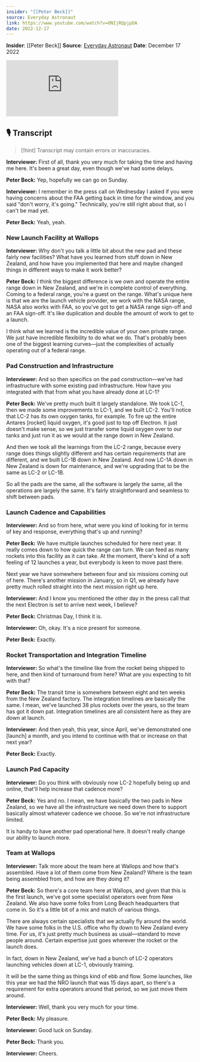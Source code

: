 ```yaml
---
insider: "[[Peter Beck]]"
source: Everyday Astronaut
link: https://www.youtube.com/watch?v=ONIjRQpjpDA
date: 2022-12-17
---
```


**Insider**: [[Peter Beck]]
**Source**: [Everyday Astronaut](https://www.youtube.com/watch?v=ONIjRQpjpDA)
**Date**: December 17 2022

<div class="responsive-video">
<iframe src="https://www.youtube.com/embed/ONIjRQpjpDA" title="I spoke with Peter Beck, CEO of Rocket Lab, in the Integration and Control Facility!" frameborder="0" allow="accelerometer; autoplay; clipboard-write; encrypted-media; gyroscope; picture-in-picture; web-share" referrerpolicy="strict-origin-when-cross-origin" allowfullscreen></iframe>
</div>

## 🎙️ Transcript

>[!hint] Transcript may contain errors or inaccuracies.

**Interviewer:** First of all, thank you very much for taking the time and having me here. It's been a great day, even though we've had some delays.

**Peter Beck:** Yep, hopefully we can go on Sunday.

**Interviewer:** I remember in the press call on Wednesday I asked if you were having concerns about the FAA getting back in time for the window, and you said "don't worry, it's going." Technically, you're still right about that, so I can't be mad yet.

**Peter Beck:** Yeah, yeah.

### New Launch Facility at Wallops

**Interviewer:** Why don't you talk a little bit about the new pad and these fairly new facilities? What have you learned from stuff down in New Zealand, and how have you implemented that here and maybe changed things in different ways to make it work better?

**Peter Beck:** I think the biggest difference is we own and operate the entire range down in New Zealand, and we're in complete control of everything. Coming to a federal range, you're a guest on the range. What's unique here is that we are the launch vehicle provider, we work with the NASA range, NASA also works with FAA, so you've got to get a NASA range sign-off and an FAA sign-off. It's like duplication and double the amount of work to get to a launch.

I think what we learned is the incredible value of your own private range. We just have incredible flexibility to do what we do. That's probably been one of the biggest learning curves—just the complexities of actually operating out of a federal range.

### Pad Construction and Infrastructure

**Interviewer:** And so then specifics on the pad construction—we've had infrastructure with some existing pad infrastructure. How have you integrated with that from what you have already done at LC-1?

**Peter Beck:** We've pretty much built it largely standalone. We took LC-1, then we made some improvements to LC-1, and we built LC-2. You'll notice that LC-2 has its own oxygen tanks, for example. To fire up the entire Antares [rocket] liquid oxygen, it's good just to top off Electron. It just doesn't make sense, so we just transfer some liquid oxygen over to our tanks and just run it as we would at the range down in New Zealand.

And then we took all the learnings from the LC-2 range, because every range does things slightly different and has certain requirements that are different, and we built LC-1B down in New Zealand. And now LC-1A down in New Zealand is down for maintenance, and we're upgrading that to be the same as LC-2 or LC-1B.

So all the pads are the same, all the software is largely the same, all the operations are largely the same. It's fairly straightforward and seamless to shift between pads.

### Launch Cadence and Capabilities

**Interviewer:** And so from here, what were you kind of looking for in terms of key and response, everything that's up and running?

**Peter Beck:** We have multiple launches scheduled for here next year. It really comes down to how quick the range can turn. We can feed as many rockets into this facility as it can take. At the moment, there's kind of a soft feeling of 12 launches a year, but everybody is keen to move past there. 

Next year we have somewhere between four and six missions coming out of here. There's another mission in January, so in Q1, we already have pretty much rolled straight into the next mission right up here.

**Interviewer:** And I know you mentioned the other day in the press call that the next Electron is set to arrive next week, I believe?

**Peter Beck:** Christmas Day, I think it is.

**Interviewer:** Oh, okay. It's a nice present for someone.

**Peter Beck:** Exactly.

### Rocket Transportation and Integration Timeline

**Interviewer:** So what's the timeline like from the rocket being shipped to here, and then kind of turnaround from here? What are you expecting to hit with that?

**Peter Beck:** The transit time is somewhere between eight and ten weeks from the New Zealand factory. The integration timelines are basically the same. I mean, we've launched 38 plus rockets over the years, so the team has got it down pat. Integration timelines are all consistent here as they are down at launch.

**Interviewer:** And then yeah, this year, since April, we've demonstrated one [launch] a month, and you intend to continue with that or increase on that next year?

**Peter Beck:** Exactly.

### Launch Pad Capacity

**Interviewer:** Do you think with obviously now LC-2 hopefully being up and online, that'll help increase that cadence more?

**Peter Beck:** Yes and no. I mean, we have basically the two pads in New Zealand, so we have all the infrastructure we need down there to support basically almost whatever cadence we choose. So we're not infrastructure limited. 

It is handy to have another pad operational here. It doesn't really change our ability to launch more.

### Team at Wallops

**Interviewer:** Talk more about the team here at Wallops and how that's assembled. Have a lot of them come from New Zealand? Where is the team being assembled from, and how are they doing it?

**Peter Beck:** So there's a core team here at Wallops, and given that this is the first launch, we've got some specialist operators over from New Zealand. We also have some folks from Long Beach headquarters that come in. So it's a little bit of a mix and match of various things.

There are always certain specialists that we actually fly around the world. We have some folks in the U.S. office who fly down to New Zealand every time. For us, it's just pretty much business as usual—standard to move people around. Certain expertise just goes wherever the rocket or the launch does.

In fact, down in New Zealand, we've had a bunch of LC-2 operators launching vehicles down at LC-1, obviously training.

It will be the same thing as things kind of ebb and flow. Some launches, like this year we had the NRO launch that was 15 days apart, so there's a requirement for extra operators around that period, so we just move them around.

**Interviewer:** Well, thank you very much for your time.

**Peter Beck:** My pleasure.

**Interviewer:** Good luck on Sunday.

**Peter Beck:** Thank you.

**Interviewer:** Cheers.
